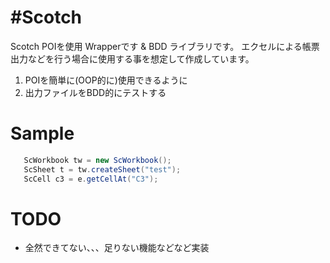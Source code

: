 #Scotch
==========================

Scotch POIを使用 Wrapperです & BDD ライブラリです。
エクセルによる帳票出力などを行う場合に使用する事を想定して作成しています。

1. POIを簡単に(OOP的に)使用できるように
2. 出力ファイルをBDD的にテストする 


# Sample
```java
   ScWorkbook tw = new ScWorkbook();
   ScSheet t = tw.createSheet("test");
   ScCell c3 = e.getCellAt("C3");
```

# TODO
* 全然できてない、、、足りない機能などなど実装


